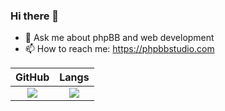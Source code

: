 ### Hi there 👋

- 💬 Ask me about phpBB and web development
- 📫 How to reach me: https://phpbbstudio.com

GitHub|Langs
:---:|:---:
<a href="https://github.com/anuraghazra/github-readme-stats"><img align="center" src="https://github-readme-stats.vercel.app/api?username=3D-I&count_private=trues&show_icons=true&theme=merko&hide=stars" /></a>|<a href="https://github.com/anuraghazra/convoychat"><img align="center" src="https://github-readme-stats.vercel.app/api/top-langs/?username=3D-I&count_private=trues&show_icons=true&theme=merko&layout=compact" /></a>
